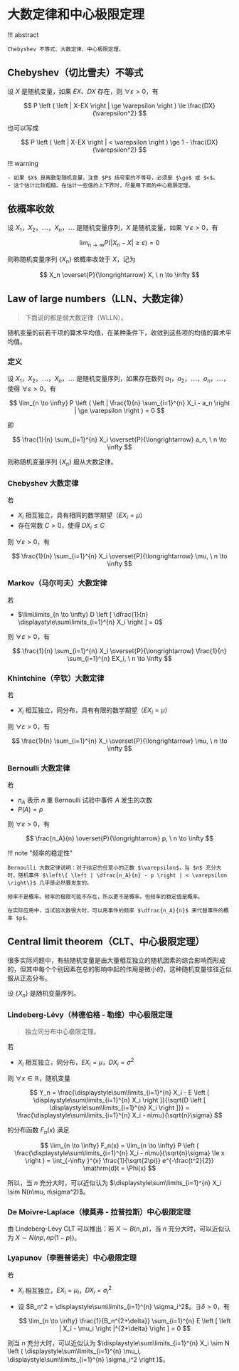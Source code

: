 # 大数定律和中心极限定理

!!! abstract

    Chebyshev 不等式、大数定律、中心极限定理。

## Chebyshev（切比雪夫）不等式

设 $X$ 是随机变量，如果 $EX$、$DX$ 存在，则 $\forall \varepsilon > 0$，有

$$
P \left ( \left | X-EX \right | \ge \varepsilon \right ) \le \frac{DX}{\varepsilon^2}
$$

也可以写成

$$
P \left ( \left | X-EX \right | < \varepsilon \right ) \ge 1 - \frac{DX}{\varepsilon^2}
$$

!!! warning

    - 如果 $X$ 是离散型随机变量，注意 $P$ 括号里的不等号，必须是 $\ge$ 或 $<$。
    - 这个估计比较粗糙。在估计一些值的上下界时，尽量用下面的中心极限定理。

## 依概率收敛

设 $X_1$，$X_2$，$\cdots$，$X_n$，$\cdots$ 是随机变量序列，$X$ 是随机变量，如果 $\forall \varepsilon > 0$，有

$$
\lim_{n \to \infty} P \left ( \left | X_n - X \right | \ge \varepsilon \right ) = 0
$$

则称随机变量序列 $\{ X_n \}$ 依概率收敛于 $X$，记为

$$
X_n \overset{P}{\longrightarrow} X, \  n \to \infty
$$

## Law of large numbers（LLN、大数定律）

> 下面说的都是弱大数定律（WLLN）。

随机变量的前若干项的算术平均值，在某种条件下，收敛到这些项的均值的算术平均值。

### 定义

设 $X_1$，$X_2$，$\cdots$，$X_n$，$\cdots$ 是随机变量序列，如果存在数列 $a_1$，$a_2$，$\cdots$，$a_n$，$\cdots$，使得 $\forall \varepsilon > 0$，有

$$
\lim_{n \to \infty} P \left ( \left | \frac{1}{n} \sum_{i=1}^{n} X_i - a_n \right | \ge \varepsilon \right ) = 0
$$

即

$$
\frac{1}{n} \sum_{i=1}^{n} X_i \overset{P}{\longrightarrow} a_n, \  n \to \infty
$$

则称随机变量序列 $\{ X_n \}$ 服从大数定律。

### Chebyshev 大数定律

若

- $X_i$ 相互独立，具有相同的数学期望（$EX_i=\mu$）
- 存在常数 $C > 0$，使得 $DX_i \le C$

则 $\forall \varepsilon > 0$，有

$$
\frac{1}{n} \sum_{i=1}^{n} X_i \overset{P}{\longrightarrow} \mu, \  n \to \infty
$$

### Markov（马尔可夫）大数定律

若

- $\lim\limits_{n \to \infty} D \left [ \dfrac{1}{n} \displaystyle\sum\limits_{i=1}^{n} X_i \right ] = 0$

则 $\forall \varepsilon > 0$，有

$$
\frac{1}{n} \sum_{i=1}^{n} X_i \overset{P}{\longrightarrow} \frac{1}{n} \sum_{i=1}^{n} EX_i, \  n \to \infty
$$

### Khintchine（辛钦）大数定律

若

- $X_i$ 相互独立，同分布，具有有限的数学期望（$EX_i=\mu$）

则 $\forall \varepsilon > 0$，有

$$
\frac{1}{n} \sum_{i=1}^{n} X_i \overset{P}{\longrightarrow} \mu, \  n \to \infty
$$

### Bernoulli 大数定律

若

- $n_A$ 表示 $n$ 重 Bernoulli 试验中事件 $A$ 发生的次数
- $P(A)=p$

则 $\forall \varepsilon > 0$，有

$$
\frac{n_A}{n} \overset{P}{\longrightarrow} p, \  n \to \infty
$$

!!! note "频率的稳定性"

    Bernoulli 大数定律说明：对于给定的任意小的正数 $\varepsilon$，当 $n$ 充分大时，随机事件 $\left\{ \left | \dfrac{n_A}{n} - p \right | < \varepsilon \right\}$ 几乎是必然要发生的。

    频率不是概率。频率的极限可能不存在，所以更不是概率。但频率的稳定值是概率。

    在实际应用中，当试验次数很大时，可以用事件的频率 $\dfrac{n_A}{n}$ 来代替事件的概率 $p$。


## Central limit theorem（CLT、中心极限定理）

很多实际问题中，有些随机变量是由大量相互独立的随机因素的综合影响而形成的，但其中每个个别因素在总的影响中起的作用是微小的，这种随机变量往往近似服从正态分布。

设 $\{ X_n \}$ 是随机变量序列。

### Lindeberg-Lévy（林德伯格 - 勒维）中心极限定理

> 独立同分布中心极限定理。

若

- $X_i$ 相互独立，同分布，$EX_i=\mu$，$DX_i=\sigma^2$

则 $\forall x \in \mathbb{R}$，随机变量

$$
Y_n = \frac{\displaystyle\sum\limits_{i=1}^{n} X_i - E \left [ \displaystyle\sum\limits_{i=1}^{n} X_i \right ]}{\sqrt{D \left [ \displaystyle\sum\limits_{i=1}^{n} X_i \right ]}} = \frac{\displaystyle\sum\limits_{i=1}^{n} X_i - n\mu}{\sqrt{n}\sigma}
$$

的分布函数 $F_n(x)$ 满足

$$
\lim_{n \to \infty} F_n(x) = \lim_{n \to \infty} P \left ( \frac{\displaystyle\sum\limits_{i=1}^{n} X_i - n\mu}{\sqrt{n}\sigma} \le x \right ) = \int_{-\infty }^{x} \frac{1}{\sqrt{2\pi}} e^{-\frac{t^2}{2}} \mathrm{d}t = \Phi(x)
$$

所以，当 $n$ 充分大时，可以近似认为 $\displaystyle\sum\limits_{i=1}^{n} X_i \sim N(n\mu, n\sigma^2)$。

### De Moivre-Laplace（棣莫弗 - 拉普拉斯）中心极限定理

由 Lindeberg-Lévy CLT 可以推出：若 $X \sim B(n,p)$，当 $n$ 充分大时，可以近似认为 $X \sim N(np, np(1-p))$。

### Lyapunov（李雅普诺夫）中心极限定理

若

- $X_i$ 相互独立，$EX_i=\mu_i$，$DX_i=\sigma_i^2$
- 设 $B_n^2 = \displaystyle\sum\limits_{i=1}^{n} \sigma_i^2$。$\exists \delta > 0$，有

    $$
    \lim_{n \to \infty} \frac{1}{B_n^{2+\delta}} \sum_{i=1}^{n} E \left [ \left | X_i - \mu_i \right |^{2+\delta} \right ] = 0
    $$

则当 $n$ 充分大时，可以近似认为 $\displaystyle\sum\limits_{i=1}^{n} X_i \sim N \left ( \displaystyle\sum\limits_{i=1}^{n} \mu_i, \displaystyle\sum\limits_{i=1}^{n} \sigma_i^2 \right )$。
